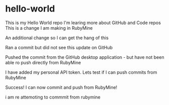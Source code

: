 # hello-world
This is my Hello World repo
I'm learing more about GitHub and Code repos
This is a change I am making in RubyMine

An additional change so I can get the hang of this 

Ran a commit but did not see this update on GitHub

Pushed the commit from the GitHub desktop application - but have not been able ro push directly from RubyMine

I have added my personal API token. Lets test if I can push commits from RubyMine

Success! I can now commit and push from RubyMine!

i am re attemoting to commmit from rubymine